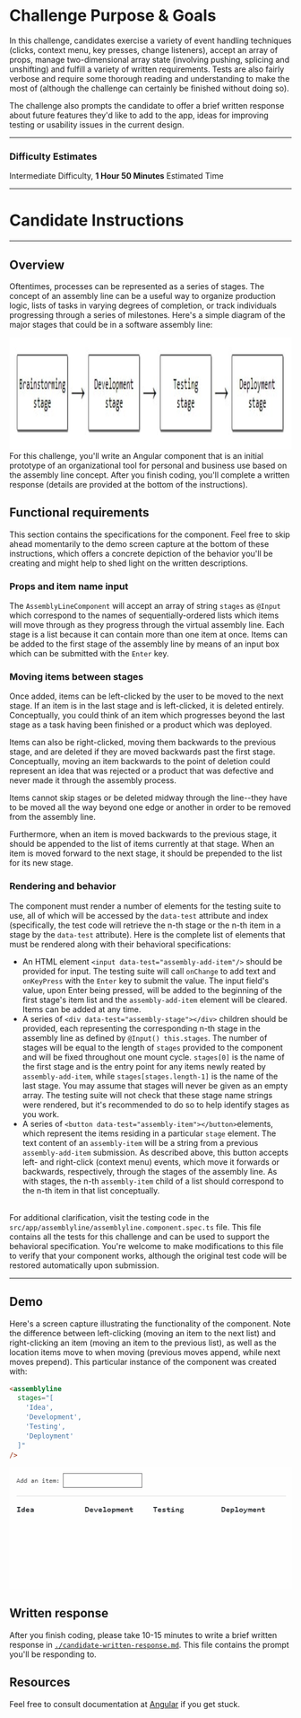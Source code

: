 # Challenge Purpose & Goals
In this challenge, candidates exercise a variety of event handling techniques (clicks, context menu, key presses, change listeners), accept an array of props, manage two-dimensional array state (involving pushing, splicing and unshifting) and fulfill a variety of written requirements. Tests are also fairly verbose and require some thorough reading and understanding to make the most of (although the challenge can certainly be finished without doing so).
<p>The challenge also prompts the candidate to offer a brief written response about future features they'd like to add to the app, ideas for improving testing or usability issues in the current design.</p>

---
### Difficulty Estimates
Intermediate Difficulty, **1 Hour 50 Minutes** Estimated Time

---
# Candidate Instructions

---
## Overview
Oftentimes, processes can be represented as a series of stages. The concept of an assembly line can be a useful way to organize production logic, lists of tasks in varying degrees of completion, or track individuals progressing through a series of milestones.
Here's a simple diagram of the major stages that could be in a software assembly line:

<img src="images\line-diagram.jpg" width="800" height="200">
<br>
For this challenge, you'll write an Angular component that is an initial prototype of an organizational tool for personal and business use based on the assembly line concept.
After you finish coding, you'll complete a written response (details are provided at the bottom of the instructions).

## Functional requirements

This section contains the specifications for the component. Feel free to skip ahead momentarily to the demo screen capture at the bottom of these instructions, which offers a concrete depiction of the behavior you'll be creating and might help to shed light on the written descriptions.
### Props and item name input
The ```AssemblyLineComponent``` will accept an array of string ```stages``` as ```@Input``` which correspond to the names of sequentially-ordered lists which items will move through as they progress through the virtual assembly line. Each stage is a list because it can contain more than one item at once. Items can be added to the first stage of the assembly line by means of an input box which can be submitted with the ```Enter``` key.
### Moving items between stages
Once added, items can be left-clicked by the user to be moved to the next stage. If an item is in the last stage and is left-clicked, it is deleted entirely. Conceptually, you could think of an item which progresses beyond the last stage as a task having been finished or a product which was deployed.

Items can also be right-clicked, moving them backwards to the previous stage, and are deleted if they are moved backwards past the first stage. Conceptually, moving an item backwards to the point of deletion could represent an idea that was rejected or a product that was defective and never made it through the assembly process.

Items cannot skip stages or be deleted midway through the line--they have to be moved all the way beyond one edge or another in order to be removed from the assembly line.

Furthermore, when an item is moved backwards to the previous stage, it should be appended to the list of items currently at that stage. When an item is moved forward to the next stage, it should be prepended to the list for its new stage.
### Rendering and behavior
The component must render a number of elements for the testing suite to use, all of which will be accessed by the ```data-test``` attribute and index (specifically, the test code will retrieve the n-th stage or the n-th item in a stage by the ```data-test``` attribute). Here is the complete list of elements that must be rendered along with their behavioral specifications:

 - An HTML element ```<input data-test="assembly-add-item"/>``` should be provided for input. The testing suite will call ```onChange``` to add text and ```onKeyPress``` with the ```Enter``` key to submit the value. The input field's value, upon Enter being pressed, will be added to the beginning of the first stage's item list and the ```assembly-add-item``` element will be cleared. Items can be added at any time.
 - A series of ```<div data-test="assembly-stage"></div>``` children should be provided, each representing the corresponding n-th stage in the assembly line as defined by ```@Input() this.stages```. The number of stages will be equal to the length of ```stages``` provided to the component and will be fixed throughout one mount cycle. ```stages[0]``` is the name of the first stage and is the entry point for any items newly reated by ```assembly-add-item```, while ```stages[stages.length-1]``` is the name of the last stage. You may assume that stages will never be given as an empty array. The testing suite will not check that these stage name strings were rendered, but it's recommended to do so to help identify stages as you work.
 - A series of ```<button data-test="assembly-item"></button>```elements, which represent the items residing in a particular ```stage``` element. The text content of an ```assembly-item``` will be a string from a previous ```assembly-add-item``` submission. As described above, this button accepts left- and right-click (context menu) events, which move it forwards or backwards, respectively, through the stages of the assembly line. As with stages, the n-th ```assembly-item``` child of a list should correspond to the n-th item in that list conceptually.

<br>For additional clarification, visit the testing code in the ```src/app/assemblyline/assemblyline.component.spec.ts``` file. This file contains all the tests for this challenge and can be used to support the behavioral specification. You're welcome to make modifications to this file to verify that your component works, although the original test code will be restored automatically upon submission.

---
## Demo
Here's a screen capture illustrating the functionality of the component. Note the difference between left-clicking (moving an item to the next list) and right-clicking an item (moving an item to the previous list), as well as the location items move to when moving (previous moves append, while next moves prepend).
This particular instance of the component was created with:
```html
<assemblyline 
  stages="[
    'Idea', 
    'Development', 
    'Testing', 
    'Deployment'
  ]"
/>
```

![Alt Text](images/demo.gif)

## Written response
After you finish coding, please take 10-15 minutes to write a brief written response in [```./candidate-written-response.md```](./candidate-written-response.md). This file contains the prompt you'll be responding to.

## Resources
Feel free to consult documentation at [Angular](https://angular.io/docs) if you get stuck.
